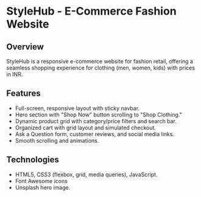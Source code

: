 # StyleHub - E-Commerce Fashion Website

## Overview  
StyleHub is a responsive e-commerce website for fashion retail, offering a seamless shopping experience for clothing (men, women, kids) with prices in INR.

## Features  
- Full-screen, responsive layout with sticky navbar.  
- Hero section with "Shop Now" button scrolling to "Shop Clothing."  
- Dynamic product grid with category/price filters and search bar.  
- Organized cart with grid layout and simulated checkout.  
- Ask a Question form, customer reviews, and social media links.   
- Smooth scrolling and animations.

## Technologies  
- HTML5, CSS3 (flexbox, grid, media queries), JavaScript.  
- Font Awesome icons
- Unsplash hero image.
